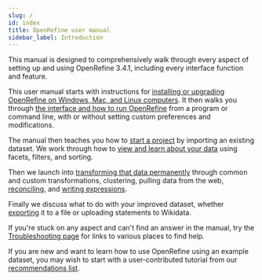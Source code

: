 ```yaml
---
slug: /
id: index
title: OpenRefine user manual
sidebar_label: Introduction
---
```



This manual is designed to comprehensively walk through every aspect of setting up and using OpenRefine 3.4.1, including every interface function and feature. 

<!-- 
This documentation platform provides a separate version of the user manual for each version of OpenRefine (from 3.4.1 onwards) - if you're looking for a later version than 3.4.1, please select the correct version from the dropdown menu in the top bar of this page. 
-->

This user manual starts with instructions for [installing or upgrading OpenRefine on Windows, Mac, and Linux computers](manual/installing). It then walks you through [the interface and how to run OpenRefine](manual/running#jvm-preferences) from a program or command line, with or without setting custom preferences and modifications.

The manual then teaches you how to [start a project](manual/starting) by importing an existing dataset. We work through how to [view and learn about your data](manual/exploring) using facets, filters, and sorting. 

Then we launch into [transforming that data permanently](manual/transforming) through common and custom transformations, clustering, pulling data from the web, [reconciling](manual/reconciling), and [writing expressions](manual/expressions). 

Finally we discuss what to do with your improved dataset, whether [exporting](manual/exporting) it to a file or uploading statements to Wikidata. 

If you're stuck on any aspect and can't find an answer in the manual, try the [Troubleshooting page](manual/troubleshooting) for links to various places to find help. 

If you are new and want to learn how to use OpenRefine using an example dataset, you may wish to start with a user-contributed tutorial from our [recommendations list](https://github.com/OpenRefine/OpenRefine/wiki/External-Resources).
